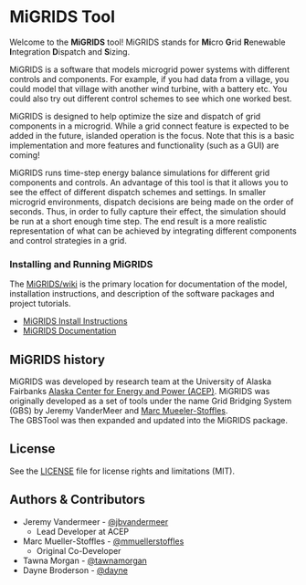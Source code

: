 # MiGRIDS Tool 
Welcome to the **MiGRIDS** tool!  MiGRIDS stands for **Mi**cro **G**rid **R**enewable **I**ntegration **D**ispatch and **S**izing. 

MiGRIDS is a software that models microgrid power systems with different controls and components. For example, if you had data from a village, you could model that village with another wind turbine, with a battery etc. You could also try out different control schemes to see which one worked best.
 
MiGRIDS is designed to help optimize the size and dispatch of grid components in a microgrid. While a grid connect feature is expected to be added in the future, islanded operation is the focus. Note that this is a basic implementation and more features and functionality (such as a GUI) are coming!

MiGRIDS runs time-step energy balance simulations for different grid components and controls. An advantage of this tool is that it allows you to see the effect of different dispatch schemes and settings. In smaller microgrid environments, dispatch decisions are being made on the order of seconds. Thus, in order to fully capture their effect, the simulation should be run at a short enough time step. The end result is a more realistic representation of what can be achieved by integrating different components and control strategies in a grid.

### Installing and Running MiGRIDS

The [MiGRIDS/wiki](https://github.com/acep-uaf/MiGRIDS/wiki) is the primary
location for documentation of the model, installation instructions, and
description of the software packages and project tutorials.

* [MiGRIDS Install Instructions](/acep-uaf/MiGRIDS/wiki/MiGRIDS-Installation)
* [MiGRIDS Documentation](/acep-uaf/MiGRIDS/wiki/MiGRIDS-Tool-Home)


## MiGRIDS history

MiGRIDS was developed by research team at the University of Alaska Fairbanks [Alaska Center for
Energy and Power (ACEP)](https://acep.uaf.edu). MiGRIDS was originally developed
as a set of tools under the name Grid Bridging System (GBS) by Jeremy VanderMeer and [Marc Mueeler-Stoffles](https://github.com/mmuellerstoffels).  
The GBSTool was then expanded and updated into the MiGRIDS package.

## License

See the [LICENSE](LICENSE.md) file for license rights and limitations (MIT).

## Authors & Contributors

- Jeremy Vandermeer - [@jbvandermeer](https://github.com/jbvandermeer) 
  - Lead Developer at ACEP
- Marc Mueller-Stoffles - [@mmuellerstoffles](https://github.com/mmullerstoffles)
  - Original Co-Developer 
- Tawna Morgan - [@tawnamorgan](https://github.com/tawnamorgan)
- Dayne Broderson - [@dayne](https://github.com/dayne)
